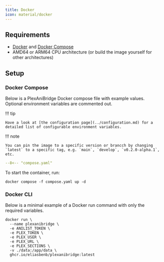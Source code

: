 ```yaml
---
title: Docker
icon: material/docker
---
```


## Requirements

- [Docker](https://docs.docker.com/get-docker/) and [Docker Compose](https://docs.docker.com/compose/install/)
- AMD64 or ARM64 CPU architecture (or build the image yourself for other architectures)

## Setup

### Docker Compose

Below is a PlexAniBridge Docker compose file with example values. Optional environment variables are commented out.

!!! tip

    Have a look at [the configuration page](../configuration.md) for a detailed list of configurable environment variables.

!!! note

    You can pin the image to a specific version or brancch by changing `latest` to a specific tag, e.g. `main`, `develop`, `v0.2.0-alpha.1`, etc.

```yaml title="compose.yaml"
--8<-- "compose.yaml"
```

To start the container, run:

```shell
docker compose -f compose.yaml up -d
```

### Docker CLI

Below is a minimal example of a Docker run command with only the required variables.

```shell
docker run \
  --name plexanibridge \
  -e ANILIST_TOKEN \
  -e PLEX_TOKEN \
  -e PLEX_USER \
  -e PLEX_URL \
  -e PLEX_SECTIONS \
  -v ./data:/app/data \
  ghcr.io/eliasbenb/plexanibridge:latest
```
